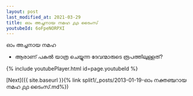 ```yaml
---
layout: post
last_modified_at: 2021-03-29
title: ഓം അച്ചനായ നമഹ ൧൧ ടൈംസ്
youtubeId: 6oFpeNORPXI
---
```

 
 
 ഓം അച്ചനായ നമഹ 
 
 -  ആരാണ് പകൽ യാത്ര ചെയ്യുന്ന ദേവന്മാരുടെ രൂപത്തിലുള്ളത്? 
 
  
 
  
 
 
 
 
 
 


{% include youtubePlayer.html id=page.youtubeId %}
 
[Next]({{ site.baseurl }}{% link  split1/_posts/2013-01-19-ഓം നക്തഞ്ചറായ നമഹ ൧൧ ടൈംസ്.md%})
 
